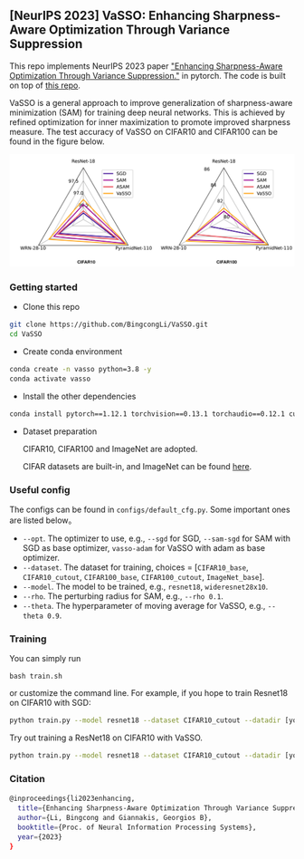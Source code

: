 ## [NeurIPS 2023] VaSSO: Enhancing Sharpness-Aware Optimization Through Variance Suppression


This repo implements NeurIPS 2023 paper 
["Enhancing Sharpness-Aware Optimization Through Variance Suppression."](https://arxiv.org/abs/2309.15639)
in pytorch. The code is built on top of [this repo](https://github.com/Mi-Peng/Sparse-Sharpness-Aware-Minimization).

VaSSO is a general approach to improve generalization of sharpness-aware minimization (SAM) for training deep neural networks. 
This is achieved by refined optimization for inner maximization to promote improved sharpness measure. 
The test accuracy of VaSSO on CIFAR10 and CIFAR100 can be found in the figure below.


![avatar](./assets/fig1.png)


### Getting started

- Clone this repo

```bash
git clone https://github.com/BingcongLi/VaSSO.git
cd VaSSO
```


- Create conda environment

```bash
conda create -n vasso python=3.8 -y
conda activate vasso
```

- Install the other dependencies

```bash
conda install pytorch==1.12.1 torchvision==0.13.1 torchaudio==0.12.1 cudatoolkit=11.3 -c pytorch
```

- Dataset preparation

    CIFAR10, CIFAR100 and ImageNet are adopted.

    CIFAR datasets are built-in, and ImageNet can be found [here](http://image-net.org/).

### Useful config

The configs can be found in `configs/default_cfg.py`. Some important ones are listed below。

- `--opt`. The optimizer to use, e.g., `--sgd` for SGD, `--sam-sgd` for SAM with SGD as base optimizer, `vasso-adam` for VaSSO with adam as base optimizer.
- `--dataset`. The dataset for training, choices = [`CIFAR10_base`, `CIFAR10_cutout`, `CIFAR100_base`, `CIFAR100_cutout`, `ImageNet_base`].
- `--model`. The model to be trained, e.g., `resnet18`, `wideresnet28x10`.
- `--rho`. The perturbing radius for SAM, e.g., `--rho 0.1`.
- `--theta`. The hyperparameter of moving average for VaSSO, e.g., `--theta 0.9`.

### Training

You can simply run
```
bash train.sh
```

or customize the command line. For example, if you hope to train Resnet18 on CIFAR10 with SGD:

```bash
python train.py --model resnet18 --dataset CIFAR10_cutout --datadir [your path to dataset] --opt sgd --lr 0.05 --weight_decay 5e-4 --seed [how about 3107]
```

Try out training a ResNet18 on CIFAR10 with VaSSO.

```bash
python train.py --model resnet18 --dataset CIFAR10_cutout --datadir [your path to dataset] --opt vasso-sgd --weight_decay 1e-3  --seed [how about 3107]
```


### Citation

```bash
@inproceedings{li2023enhancing,
  title={Enhancing Sharpness-Aware Optimization Through Variance Suppression},
  author={Li, Bingcong and Giannakis, Georgios B},
  booktitle={Proc. of Neural Information Processing Systems},
  year={2023}
}

```